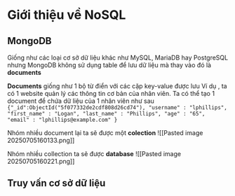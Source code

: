 
# Giới thiệu về NoSQL

## MongoDB

Giống như các loại cơ sở dữ liệu khác như MySQL, MariaDB hay PostgreSQL nhưng MongoDB không sử dụng table để lưu dữ liệu mà thay vào đó là **documents** 

**Documents** giống như 1 bộ từ điển với các cặp key-value được lưu
Ví dụ , ta có 1 website quản lý các thông tin cơ bản của nhân viên. Ta có thể tạo 1 document để chứa dữ liệu của 1 nhân viên như sau
`{"_id":ObjectId("5f077332de2cdf808d26cd74"), "username" : "lphillips", "first_name" : "Logan", "last_name" : "Phillips", "age" : "65", "email" : "lphillips@example.com" }`


Nhóm nhiều document lại ta sẽ được một **colection**
![[Pasted image 20250705160133.png]]


Nhóm nhiều collection ta sẽ được **database**
![[Pasted image 20250705160221.png]]

## Truy vấn cơ sở dữ liệu




